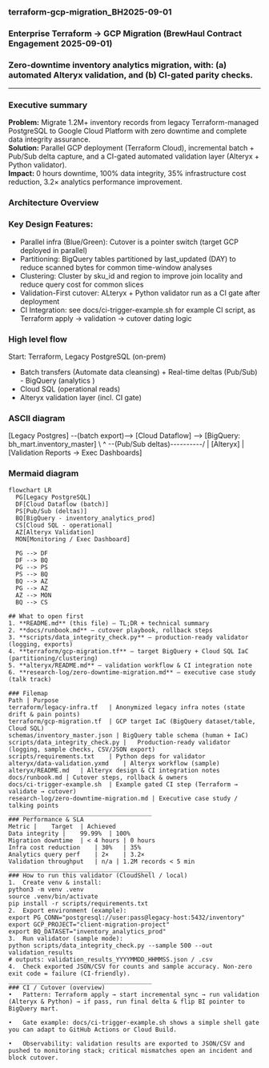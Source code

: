 ### terraform-gcp-migration_BH2025-09-01
### Enterprise Terraform → GCP Migration (BrewHaul Contract Engagement 2025-09-01)
### Zero-downtime inventory analytics migration, with: (a) automated Alteryx validation, and (b) CI-gated parity checks.
---
### Executive summary
**Problem:** Migrate 1.2M+ inventory records from legacy Terraform-managed PostgreSQL to Google Cloud Platform with zero downtime and complete data integrity assurance.  
**Solution:** Parallel GCP deployment (Terraform Cloud), incremental batch + Pub/Sub delta capture, and a CI-gated automated validation layer (Alteryx + Python validator).  
**Impact:** 0 hours downtime, 100% data integrity, 35% infrastructure cost reduction, 3.2× analytics performance improvement.

### Architecture Overview
### Key Design Features:
- Parallel infra (Blue/Green): Cutover is a pointer switch (target GCP deployed in parallel)
- Partitioning: BigQuery tables partitioned by last_updated (DAY) to reduce scanned bytes for common time-window analyses
- Clustering: Cluster by sku_id and region to improve join locality and reduce query cost for common slices
- Validation-First cutover: ALteryx + Python validator run as a CI gate after deployment
- CI Integration: see docs/ci-trigger-example.sh for example CI script, as Terraform apply -> validation -> cutover dating logic

### High level flow
Start: Terraform, Legacy PostgreSQL (on-prem)  
- Batch transfers (Automate data cleansing) + Real-time deltas (Pub/Sub)  - BigQuery (analytics )  
- Cloud SQL (operational reads)  
- Alteryx validation layer (incl. CI gate)  

### ASCII diagram
[Legacy Postgres] --(batch export)--> [Cloud Dataflow] --> [BigQuery: bh_mart.inventory_master]
\ ^
--(Pub/Sub deltas)----------/
|
[Alteryx]
|
[Validation Reports -> Exec Dashboards]

### Mermaid diagram 
```mermaid
flowchart LR
  PG[Legacy PostgreSQL]
  DF[Cloud Dataflow (batch)]
  PS[Pub/Sub (deltas)]
  BQ[BigQuery - inventory_analytics_prod]
  CS[Cloud SQL - operational]
  AZ[Alteryx Validation]
  MON[Monitoring / Exec Dashboard]

  PG --> DF
  DF --> BQ
  PG --> PS
  PS --> BQ
  BQ --> AZ
  PG --> AZ
  AZ --> MON
  BQ --> CS

## What to open first 
1. **README.md** (this file) — TL;DR + technical summary  
2. **docs/runbook.md** — cutover playbook, rollback steps  
3. **scripts/data_integrity_check.py** — production-ready validator (logging, exports)  
4. **terraform/gcp-migration.tf** — target BigQuery + Cloud SQL IaC (partitioning/clustering)  
5. **alteryx/README.md** — validation workflow & CI integration note  
6. **research-log/zero-downtime-migration.md** — executive case study (talk track)

### Filemap
Path | Purpose
terraform/legacy-infra.tf	| Anonymized legacy infra notes (state drift & pain points)
terraform/gcp-migration.tf	| GCP target IaC (BigQuery dataset/table, Cloud SQL)
schemas/inventory_master.json |	BigQuery table schema (human + IaC)
scripts/data_integrity_check.py |	Production-ready validator (logging, sample checks, CSV/JSON export)
scripts/requirements.txt	| Python deps for validator
alteryx/data-validation.yxmd	| Alteryx workflow (sample)
alteryx/README.md	| Alteryx design & CI integration notes
docs/runbook.md	| Cutover steps, rollback & owners
docs/ci-trigger-example.sh	| Example gated CI step (Terraform → validate → cutover)
research-log/zero-downtime-migration.md | Executive case study / talking points
________________________________________
### Performance & SLA
Metric |	Target	| Achieved
Data integrity |	99.99%	| 100%
Migration downtime	| < 4 hours	| 0 hours
Infra cost reduction	| 30%	| 35%
Analytics query perf	| 2×	| 3.2×
Validation throughput	| n/a |	1.2M records < 5 min 
________________________________________
### How to run this validator (CloudShell / local)
1.	Create venv & install:
python3 -m venv .venv
source .venv/bin/activate
pip install -r scripts/requirements.txt
2.	Export environment (example):
export PG_CONN="postgresql://user:pass@legacy-host:5432/inventory"
export GCP_PROJECT="client-migration-project"
export BQ_DATASET="inventory_analytics_prod"
3.	Run validator (sample mode):
python scripts/data_integrity_check.py --sample 500 --out validation_results
# outputs: validation_results_YYYYMMDD_HHMMSS.json / .csv
4.	Check exported JSON/CSV for counts and sample accuracy. Non-zero exit code = failure (CI-friendly).
________________________________________
### CI / Cutover (overview)
•	Pattern: Terraform apply → start incremental sync → run validation (Alteryx & Python) → if pass, run final delta & flip BI pointer to BigQuery mart.

•	Gate example: docs/ci-trigger-example.sh shows a simple shell gate you can adapt to GitHub Actions or Cloud Build.

•	Observability: validation results are exported to JSON/CSV and pushed to monitoring stack; critical mismatches open an incident and block cutover.



